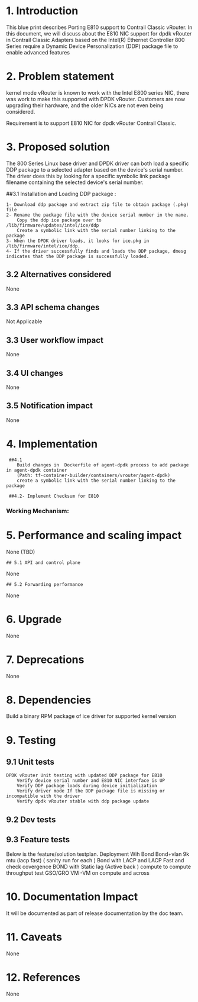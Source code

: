 # 1. Introduction
This blue print describes Porting E810 support to Contrail Classic vRouter.
In this document, we will discuss about the E810 NIC support for dpdk vRouter in Contrail Classic
Adapters based on the Intel(R) Ethernet Controller 800 Series require a Dynamic Device Personalization (DDP) package file to enable advanced features

# 2. Problem statement
kernel mode vRouter is known to work with the Intel E800 series NIC, there was work to make this supported with
DPDK vRouter. Customers are now upgrading their hardware, and the older NICs are not even being considered.

Requirement is to support E810 NIC for dpdk vRouter Contrail Classic.

# 3. Proposed solution
  The 800 Series Linux base driver and DPDK driver can both load a specific DDP package to a selected adapter based on the device's serial number. The driver does this by looking for a specific symbolic link package filename containing the selected device's serial number.

  ##3.1 Installation and Loading DDP package :

    1- Download ddp package and extract zip file to obtain package (.pkg) file
    2- Rename the package file with the device serial number in the name.
        Copy the ddp ice package over to /lib/firmware/updates/intel/ice/ddp
        Create a symbolic link with the serial number linking to the package
    3- When the DPDK driver loads, it looks for ice.pkg in /lib/firmware/intel/ice/ddp.
    4- If the driver successfully finds and loads the DDP package, dmesg indicates that the DDP package is successfully loaded.
   ## 3.2 Alternatives considered

   None

   ## 3.3 API schema changes

   Not Applicable

   ## 3.3 User workflow impact

   None

   ## 3.4 UI changes

   None

   ## 3.5 Notification impact

   None

# 4. Implementation
     ##4.1
        Build changes in  Dockerfile of agent-dpdk process to add package in agent-dpdk container
        (Path: tf-container-builder/containers/vrouter/agent-dpdk)
        create a symbolic link with the serial number linking to the package

     ##4.2- Implement Checksum for E810

### Working Mechanism:


# 5. Performance and scaling impact

None (TBD)

    ## 5.1 API and control plane
None

    ## 5.2 Forwarding performance
None

# 6. Upgrade
None

# 7. Deprecations
None

# 8. Dependencies
Build a binary RPM package of ice driver for supported kernel version

# 9. Testing
## 9.1 Unit tests
    DPDK vRouter Unit testing with updated DDP package for E810
        Verify device serial number and E810 NIC interface is UP
        Verify DDP package loads during device initialization
        Verify driver mode If the DDP package file is missing or incompatible with the driver
        Verify dpdk vRouter stable with ddp package update
## 9.2 Dev tests
## 9.3 Feature tests
Below is the feature/solution testplan.
    Deployment Wih Bond
    Bond+vlan
    9k mtu (lacp fast) ( sanity run for each )
    Bond with LACP and LACP Fast and check covergence
    BOND with Static lag (Active back )
    compute to compute throughput test
    GSO/GRO VM -VM on compute and across
# 10. Documentation Impact
It will be documented as part of release documentation by the doc team.

# 11. Caveats
None

# 12. References
None
